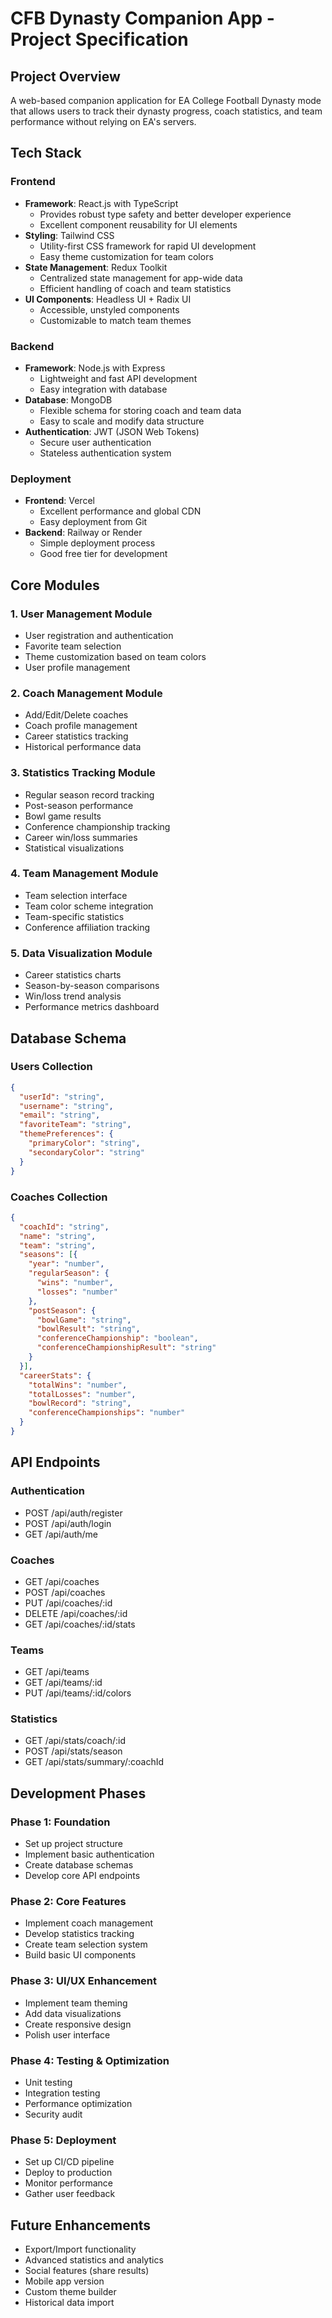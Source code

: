 # CFB Dynasty Companion App - Project Specification

## Project Overview
A web-based companion application for EA College Football Dynasty mode that allows users to track their dynasty progress, coach statistics, and team performance without relying on EA's servers.

## Tech Stack

### Frontend
- **Framework**: React.js with TypeScript
  - Provides robust type safety and better developer experience
  - Excellent component reusability for UI elements
- **Styling**: Tailwind CSS
  - Utility-first CSS framework for rapid UI development
  - Easy theme customization for team colors
- **State Management**: Redux Toolkit
  - Centralized state management for app-wide data
  - Efficient handling of coach and team statistics
- **UI Components**: Headless UI + Radix UI
  - Accessible, unstyled components
  - Customizable to match team themes

### Backend
- **Framework**: Node.js with Express
  - Lightweight and fast API development
  - Easy integration with database
- **Database**: MongoDB
  - Flexible schema for storing coach and team data
  - Easy to scale and modify data structure
- **Authentication**: JWT (JSON Web Tokens)
  - Secure user authentication
  - Stateless authentication system

### Deployment
- **Frontend**: Vercel
  - Excellent performance and global CDN
  - Easy deployment from Git
- **Backend**: Railway or Render
  - Simple deployment process
  - Good free tier for development

## Core Modules

### 1. User Management Module
- User registration and authentication
- Favorite team selection
- Theme customization based on team colors
- User profile management

### 2. Coach Management Module
- Add/Edit/Delete coaches
- Coach profile management
- Career statistics tracking
- Historical performance data

### 3. Statistics Tracking Module
- Regular season record tracking
- Post-season performance
- Bowl game results
- Conference championship tracking
- Career win/loss summaries
- Statistical visualizations

### 4. Team Management Module
- Team selection interface
- Team color scheme integration
- Team-specific statistics
- Conference affiliation tracking

### 5. Data Visualization Module
- Career statistics charts
- Season-by-season comparisons
- Win/loss trend analysis
- Performance metrics dashboard

## Database Schema

### Users Collection
```json
{
  "userId": "string",
  "username": "string",
  "email": "string",
  "favoriteTeam": "string",
  "themePreferences": {
    "primaryColor": "string",
    "secondaryColor": "string"
  }
}
```

### Coaches Collection
```json
{
  "coachId": "string",
  "name": "string",
  "team": "string",
  "seasons": [{
    "year": "number",
    "regularSeason": {
      "wins": "number",
      "losses": "number"
    },
    "postSeason": {
      "bowlGame": "string",
      "bowlResult": "string",
      "conferenceChampionship": "boolean",
      "conferenceChampionshipResult": "string"
    }
  }],
  "careerStats": {
    "totalWins": "number",
    "totalLosses": "number",
    "bowlRecord": "string",
    "conferenceChampionships": "number"
  }
}
```

## API Endpoints

### Authentication
- POST /api/auth/register
- POST /api/auth/login
- GET /api/auth/me

### Coaches
- GET /api/coaches
- POST /api/coaches
- PUT /api/coaches/:id
- DELETE /api/coaches/:id
- GET /api/coaches/:id/stats

### Teams
- GET /api/teams
- GET /api/teams/:id
- PUT /api/teams/:id/colors

### Statistics
- GET /api/stats/coach/:id
- POST /api/stats/season
- GET /api/stats/summary/:coachId

## Development Phases

### Phase 1: Foundation
- Set up project structure
- Implement basic authentication
- Create database schemas
- Develop core API endpoints

### Phase 2: Core Features
- Implement coach management
- Develop statistics tracking
- Create team selection system
- Build basic UI components

### Phase 3: UI/UX Enhancement
- Implement team theming
- Add data visualizations
- Create responsive design
- Polish user interface

### Phase 4: Testing & Optimization
- Unit testing
- Integration testing
- Performance optimization
- Security audit

### Phase 5: Deployment
- Set up CI/CD pipeline
- Deploy to production
- Monitor performance
- Gather user feedback

## Future Enhancements
- Export/Import functionality
- Advanced statistics and analytics
- Social features (share results)
- Mobile app version
- Custom theme builder
- Historical data import 